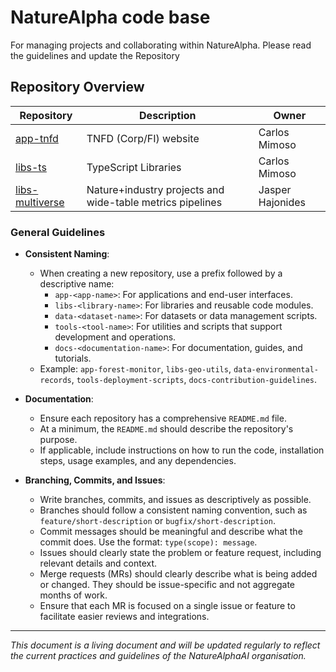 # NatureAlpha code base

For managing projects and collaborating within NatureAlpha. Please read the guidelines and update the Repository 

## Repository Overview

| Repository | Description | Owner |
|------------|-------------|-------------|
| [app-tnfd](https://github.com/NatureAlphaAI/app-tnfd) | TNFD (Corp/FI) website | Carlos Mimoso
| [libs-ts](https://github.com/NatureAlphaAI/libs-ts) | TypeScript Libraries | Carlos Mimoso
| [libs-multiverse](https://github.com/NatureAlphaAI/libs-multiverse) | Nature+industry projects and wide-table metrics pipelines | Jasper Hajonides


### General Guidelines

- **Consistent Naming**:
  - When creating a new repository, use a prefix followed by a descriptive name:
    - `app-<app-name>`: For applications and end-user interfaces.
    - `libs-<library-name>`: For libraries and reusable code modules.
    - `data-<dataset-name>`: For datasets or data management scripts.
    - `tools-<tool-name>`: For utilities and scripts that support development and operations.
    - `docs-<documentation-name>`: For documentation, guides, and tutorials.
  - Example: `app-forest-monitor`, `libs-geo-utils`, `data-environmental-records`, `tools-deployment-scripts`, `docs-contribution-guidelines`.

- **Documentation**:
  - Ensure each repository has a comprehensive `README.md` file.
  - At a minimum, the `README.md` should describe the repository's purpose.
  - If applicable, include instructions on how to run the code, installation steps, usage examples, and any dependencies.

- **Branching, Commits, and Issues**:
  - Write branches, commits, and issues as descriptively as possible.
  - Branches should follow a consistent naming convention, such as `feature/short-description` or `bugfix/short-description`.
  - Commit messages should be meaningful and describe what the commit does. Use the format: `type(scope): message`.
  - Issues should clearly state the problem or feature request, including relevant details and context.
  - Merge requests (MRs) should clearly describe what is being added or changed. They should be issue-specific and not aggregate months of work.
  - Ensure that each MR is focused on a single issue or feature to facilitate easier reviews and integrations.


---

*This document is a living document and will be updated regularly to reflect the current practices and guidelines of the NatureAlphaAI organisation.*
